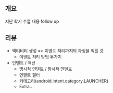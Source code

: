 ## 개요

지난 학기 수업 내용 follow up

## 리뷰

* 액티비티 생성 => 이벤트 처리까지의 과정을 익힐 것
  * 이벤트 처리 방법 두가지
* 인텐트 / 액션
  * 명시적 인텐트 / 암시적 인텐트
  * 인텐트 필터
  * 카테고리(android.intent.category.LAUNCHER)
  * Extra..